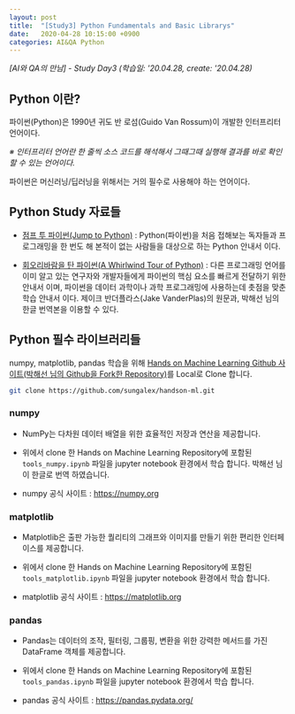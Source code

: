 ```yaml
---
layout: post
title:  "[Study3] Python Fundamentals and Basic Librarys"
date:   2020-04-28 10:15:00 +0900
categories: AI&QA Python
---
```


*[AI와 QA의 만남] - Study Day3 (학습일: '20.04.28, create: '20.04.28)*

## Python 이란?

파이썬(Python)은 1990년 귀도 반 로섬(Guido Van Rossum)이 개발한 인터프리터 언어이다.

*※ 인터프리터 언어란 한 줄씩 소스 코드를 해석해서 그때그때 실행해 결과를 바로 확인할 수 있는 언어이다.*

파이썬은 머신러닝/딥러닝을 위해서는 거의 필수로 사용해야 하는 언어이다.

## Python Study 자료들

- [점프 투 파이썬(Jump to Python)](https://sungalex.github.io/python/2020/03/31/Jump-to-Python.html) : Python(파이썬)을 처음 접해보는 독자들과 프로그래밍을 한 번도 해 본적이 없는 사람들을 대상으로 하는 Python 안내서 이다.

- [회오리바람을 탄 파이썬(A Whirlwind Tour of Python)](https://sungalex.github.io/python/2020/04/06/WhirlwindTourOfPython.html) : 다른 프로그래밍 언어를 이미 알고 있는 연구자와 개발자들에게 파이썬의 핵심 요소를 빠르게 전달하기 위한 안내서 이며, 파이썬을 데이터 과학이나 과학 프로그래밍에 사용하는데 촛점을 맞춘 학습 안내서 이다. 제이크 반더플라스(Jake VanderPlas)의 원문과, 박해선 님의
한글 번역본을 이용할 수 있다.

## Python 필수 라이브러리들

numpy, matplotlib, pandas 학습을 위해 [Hands on Machine Learning Github 사이트(박해선 님의 Github을 Fork한 Repository)](https://github.com/sungalex/handson-ml.git)를 Local로 Clone 합니다.

```bash
git clone https://github.com/sungalex/handson-ml.git
```

### numpy

- NumPy는 다차원 데이터 배열을 위한 효율적인 저장과 연산을 제공합니다.

- 위에서 clone 한 Hands on Machine Learning Repository에 포함된 `tools_numpy.ipynb` 파일을 jupyter notebook 환경에서 학습 합니다. 박해선 님이 한글로 번역 하였습니다.

- numpy 공식 사이트 : <https://numpy.org>

### matplotlib

- Matplotlib은 출판 가능한 퀄리티의 그래프와 이미지를 만들기 위한 편리한 인터페이스를 제공합니다.

- 위에서 clone 한 Hands on Machine Learning Repository에 포함된 `tools_matplotlib.ipynb` 파일을 jupyter notebook 환경에서 학습 합니다.

- matplotlib 공식 사이트 : <https://matplotlib.org>

### pandas

- Pandas는 데이터의 조작, 필터링, 그룹핑, 변환을 위한 강력한 메서드를 가진 DataFrame 객체를 제공합니다.

- 위에서 clone 한 Hands on Machine Learning Repository에 포함된 `tools_pandas.ipynb` 파일을 jupyter notebook 환경에서 학습 합니다.

- pandas 공식 사이트 : <https://pandas.pydata.org/>
